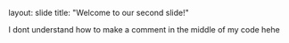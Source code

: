 
layout: slide
title: "Welcome to our second slide!"

I dont understand how to make a comment in the middle of my code hehe
